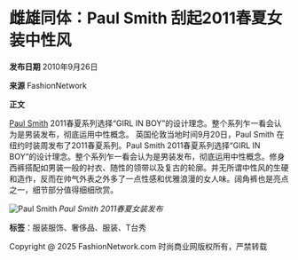 # 雌雄同体：**Paul Smith** 刮起2011春夏女装中性风

**发布日期** 2010年9月26日

**来源** FashionNetwork

**正文**

[Paul Smith](http://www.fashionnetwork.com/tags-paul-smith) 2011春夏系列选择“GIRL IN BOY”的设计理念。整个系列乍一看会认为是男装发布，彻底运用中性概念。 英国伦敦当地时间9月20日，Paul Smith 在纽约时装周发布了2011春夏系列。Paul Smith 2011春夏系列选择“GIRL IN BOY”的设计理念。整个系列乍一看会认为是男装发布，彻底运用中性概念。修身西裤搭配如男装一般的衬衣、随性的领带以及复古的轮廓。并无所谓中性风的生硬和造作，反而在帅气外表之外多了一点性感和优雅浪漫的女人味。阔角裤也是亮点之一，细节部分值得细细欣赏。

![Paul Smith](http://media.fashiongroup.com/fashionmag/newsletters/images/20100925/PaulSmith1_1.jpg) _Paul Smith 2011春夏女装发布_

**标签**：服装服饰、奢侈品、服装、T台秀

Copyright @ 2025 FashionNetwork.com 时尚商业网版权所有，严禁转载